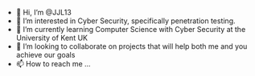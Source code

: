 - 👋 Hi, I’m @JJL13
- 👀 I’m interested in Cyber Security, specifically penetration testing.
- 🌱 I’m currently learning Computer Science with Cyber Security at the University of Kent UK
- 💞️ I’m looking to collaborate on projects that will help both me and you achieve our goals
- 📫 How to reach me ...

<!---
JJL13/JJL13 is a ✨ special ✨ repository because its `README.md` (this file) appears on your GitHub profile.
You can click the Preview link to take a look at your changes.
--->

